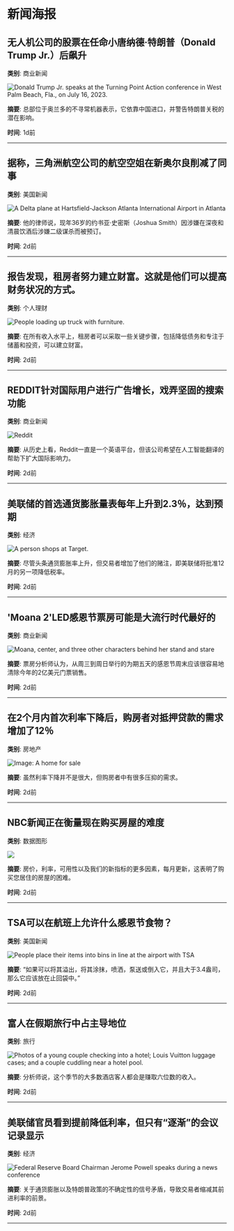 # 新闻海报

## 无人机公司的股票在任命小唐纳德·特朗普（Donald Trump Jr.）后飙升
**类别**: 商业新闻

![Donald Trump Jr. speaks at the Turning Point Action conference in West Palm Beach, Fla., on July 16, 2023.](https://media-cldnry.s-nbcnews.com/image/upload/t_focal-200x100,f_auto,q_auto:best/rockcms/2023-10/231031-donald-trump-jr-mn-1545-7d1996.jpg)

**摘要**: 总部位于奥兰多的不寻常机器表示，它依靠中国进口，并警告特朗普关税的潜在影响。

**时间**: 1d前

---

## 据称，三角洲航空公司的航空空姐在新奥尔良削减了同事
**类别**: 美国新闻

![A Delta plane at Hartsfield-Jackson Atlanta International Airport in Atlanta](https://media-cldnry.s-nbcnews.com/image/upload/t_focal-200x100,f_auto,q_auto:best/rockcms/2024-08/240802-delta-airlines-al-1439-59eef4.jpg)

**摘要**: 他的律师说，现年36岁的约书亚·史密斯（Joshua Smith）因涉嫌在深夜和清晨饮酒后涉嫌二级谋杀而被预订。

**时间**: 2d前

---

## 报告发现，租房者努力建立财富。这就是他们可以提高财务状况的方式。
**类别**: 个人理财

![People loading up truck with furniture.](https://media-cldnry.s-nbcnews.com/image/upload/t_focal-200x100,f_auto,q_auto:best/rockcms/2024-11/241127-movers-ch-1224-c502f5.jpg)

**摘要**: 在所有收入水平上，租房者可以采取一些关键步骤，包括降低债务和专注于储蓄和投资，可以建立财富。

**时间**: 2d前

---

## REDDIT针对国际用户进行广告增长，戏弄坚固的搜索功能
**类别**: 商业新闻

![Reddit](https://media-cldnry.s-nbcnews.com/image/upload/t_focal-200x100,f_auto,q_auto:best/rockcms/2024-11/241127-Reddit-aa-1209-60510e.jpg)

**摘要**: 从历史上看，Reddit一直是一个英语平台，但该公司希望在人工智能翻译的帮助下扩大国际影响力。

**时间**: 2d前

---

## 美联储的首选通货膨胀量表每年上升到2.3％，达到预期
**类别**: 经济

![A person shops at Target.](https://media-cldnry.s-nbcnews.com/image/upload/t_focal-200x100,f_auto,q_auto:best/rockcms/2024-11/241127-target-ch-1156-f91974.jpg)

**摘要**: 尽管头条通货膨胀率上升，但交易者增加了他们的赌注，即美联储将批准12月的另一项降低税率。

**时间**: 2d前

---

## 'Moana 2'LED感恩节票房可能是大流行时代最好的
**类别**: 商业新闻

![Moana, center, and three other characters behind her stand and stare](https://media-cldnry.s-nbcnews.com/image/upload/t_focal-200x100,f_auto,q_auto:best/rockcms/2024-11/241125-moana-2-vl-234p-dc3fd3.jpg)

**摘要**: 票房分析师认为，从周三到周日举行的为期五天的感恩节周末应该很容易地清除今年的2亿美元门票销售。

**时间**: 2d前

---

## 在2个月内首次利率下降后，购房者对抵押贷款的需求增加了12％
**类别**: 房地产

![Image: A home for sale](https://media-cldnry.s-nbcnews.com/image/upload/t_focal-200x100,f_auto,q_auto:best/rockcms/2024-08/240822-house-for-sale-ew-1118a-32de24.jpg)

**摘要**: 虽然利率下降并不是很大，但购房者中有很多压抑的需求。

**时间**: 2d前

---

## NBC新闻正在衡量现在购买房屋的难度
**类别**: 数据图形

![](https://media-cldnry.s-nbcnews.com/image/upload/t_focal-200x100,f_auto,q_auto:best/rockcms/2024-05/240522-Homebuyer-Difficulty-IndexEleni-Kalorkoti-jg-4f0210.jpg)

**摘要**: 房价，利率，可用性以及我们的新指标的更多因素，每月更新，这表明了购买您居住的房屋的困难。

**时间**: 2d前

---

## TSA可以在航班上允许什么感恩节食物？
**类别**: 美国新闻

![People place their items into bins in line at the airport with TSA](https://media-cldnry.s-nbcnews.com/image/upload/t_focal-200x100,f_auto,q_auto:best/rockcms/2024-06/240626-tsa-security-airport-vl-1258p-6ce735.jpg)

**摘要**: “如果可以将其溢出，将其涂抹，喷洒，泵送或倒入它，并且大于3.4盎司，那么它应该放在止回袋中。”

**时间**: 2d前

---

## 富人在假期旅行中占主导地位
**类别**: 旅行

![Photos of a young couple checking into a hotel; Louis Vuitton luggage cases; and a couple cuddling near a hotel pool.](https://media-cldnry.s-nbcnews.com/image/upload/t_focal-200x100,f_auto,q_auto:best/rockcms/2024-11/241126-rich-hotel-stays-travelers-cs-789ba5.jpg)

**摘要**: 分析师说，这个季节的大多数酒店客人都会是赚取六位数的收入。

**时间**: 2d前

---

## 美联储官员看到提前降低利率，但只有“逐渐”的会议记录显示
**类别**: 经济

![Federal Reserve Board Chairman Jerome Powell speaks during a news conference](https://media-cldnry.s-nbcnews.com/image/upload/t_focal-200x100,f_auto,q_auto:best/rockcms/2024-01/240130-jerome-powell-interest-rates-se-314p-b814ef.jpg)

**摘要**: 关于通货膨胀以及特朗普政策的不确定性的信号矛盾，导致交易者缩减其前进利率的前景。

**时间**: 2d前

---


